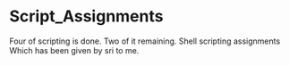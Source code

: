 # Script_Assignments
Four of scripting is done.
Two of it remaining.
Shell scripting assignments Which has been given by sri to me.
